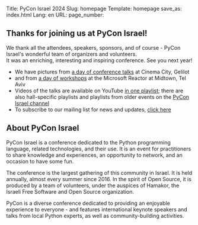 Title: PyCon Israel 2024
Slug: homepage
Template: homepage
save_as: index.html
Lang: en
URL:
page_number:

<section id="plan">
  <h2>Thanks for joining us at PyCon Israel!</h2>
  <p>
	We thank all the attendees, speakers, sponsors, and of course -
	PyCon Israel's wonderful team of organizers and volunteers.
	<br>
	It was an enriching, interesting and inspiring conference.
	See you next year!
  </p>

  <ul class="fancy-list-marker">
<li>We have pictures from <a href="https://photos.app.goo.gl/VenoW9pJSqWaXGvv9">a day of conference talks</a> at Cinema City, Gelilot
<li>and from <a href="https://photos.app.goo.gl/xBMKNEnpUe4tfK7K8">a day of workshops</a> at the Microsoft Reactor at Midtown, Tel Aviv
<li>Videos of the talks are available on YouTube <a href="https://youtube.com/playlist?list=PLnOlTVPC-yFz7iAZS5gtPeGRY7dRE1R7x">in one playlist</a>;
	there are also hall-specific playlists and playlists from older events on the
	<a href="https://www.youtube.com/@PyConIsrael/playlists">PyCon Israel channel</a>
<li>To subscribe to our mailing list for news and updates,
  <a href="https://lists.hamakor.org.il/postorius/lists/news.pycon.org.il">click here</a>
  </ul>
</section>
<section id="pictures">
<!--
<span class="r1c1">
		<img src="./theme/img/2023/oren.jpg"
	 alt="A picture taken at PyCon Israel 2023"
	 title="A picture taken at PyCon Israel 2023">
</span>

<span class="r1c2">
		<img src="./theme/img/2023/irit-far.jpg"
	 alt="A picture taken at PyCon Israel 2023"
	 title="A picture taken at PyCon Israel 2023">
</span>
<span class="r2c1">
	  <img src="./theme/img/2023/irit-shai.jpg"
	   alt="A picture taken at PyCon Israel 2023"
	   title="A picture taken at PyCon Israel 2023">
</span>
<span class="r2c2">
		<img src="./theme/img/2023/pypods.jpg"
	 alt="A picture taken at PyCon Israel 2023"
	 title="A picture taken at PyCon Israel 2023">
</span>
<span class="r2c3">
		<img src="./theme/img/2023/elad.jpg"
	 alt="A picture taken at PyCon Israel 2023"
	 title="A picture taken at PyCon Israel 2023">
</span>
-->
</section>
<section id="about">
  <h2>About PyCon Israel</h2>
  <p>
PyCon Israel is a conference dedicated to the Python
programming language, related technologies, and their use. It
is an event for practitioners to share knowledge and
experiences, an opportunity to network, and an occasion to
have some fun.
  </p>
  <p>
The conference is the largest gathering of this community in
Israel. It is held annually, almost every summer since
2016. In the spirit of Open Source, it is produced by a team
of volunteers, under the auspices of Hamakor, the Israeli Free
Software and Open Source organization.
  </p>
  <p>
PyCon is a diverse conference dedicated to providing an
enjoyable experience to everyone - and features international
keynote speakers and talks from local Python experts, as well
as community-building activities.
  </p>
</section>
